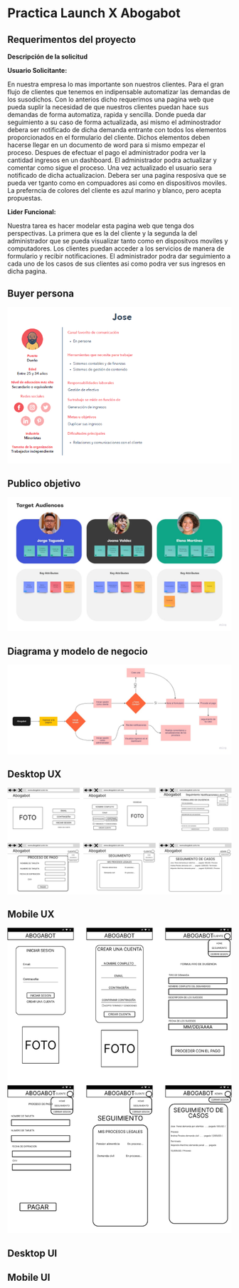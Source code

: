 # Practica Launch X Abogabot
## Requerimentos del proyecto

**Descripción de la solicitud**

**Usuario Solicitante:**

En nuestra empresa lo mas importante son nuestros clientes. Para el gran flujo de clientes que tenemos en indipensable automatizar las demandas de los susodichos.
Con lo anterios dicho requerimos una pagina web que pueda suplir la necesidad de que nuestros clientes puedan hace sus demandas de forma automatiza, rapida y sencilla. Donde pueda dar seguimiento a su caso de forma actualizada, asi mismo el adminostrador debera ser notificado de dicha demanda entrante con todos los elementos proporcionados en el formulario del cliente. Dichos elementos deben hacerse llegar en un documento de word para si mismo empezar el proceso. Despues de efectuar el pago el administrador podra ver la cantidad ingresos en un dashboard. El administrador podra actualizar y comentar como sigue el proceso. Una vez actualizado el usuario sera notificado de dicha actualizacion. Debera ser una pagina resposiva que se pueda ver tganto como en compuadores asi como en dispositivos moviles. La preferncia de colores del cliente es azul marino y blanco, pero acepta propuestas. 

**Lider Funcional:**

Nuestra tarea es hacer modelar esta pagina web que tenga dos perspectivas. La primera que es la del cliente y la segunda la del administrador que se pueda visualizar tanto como en dispositvos moviles y computadores. Los clientes puedan acceder a los servicios de manera de formulario y recibir notificaciones. El administrador podra dar seguimiento a cada uno de los casos de sus clientes asi como podra ver sus ingresos en dicha pagina.

## Buyer persona

![./buyer persona/buyer_persona.png](https://github.com/Ghost3119/Abogabot/blob/c6112d4da301610e67ec569d50d50fa9fee7fe37/buyer%20persona/buyer_persona.png)

## Publico objetivo

![](https://github.com/Ghost3119/Abogabot/blob/57ca3291115fff0b45487882d5265557659fd866/publico_objetivo/Target%20Audience.jpg)

## Diagrama y modelo de negocio

![](https://github.com/Ghost3119/Abogabot/blob/4d635768f12102ba26e3c1ec2065b42b394bb9c6/Diagrama_modelo_negocio/Flowchart.jpg)

## Desktop UX

![](https://github.com/Ghost3119/Abogabot/blob/0d4cd7c5f93c7f3375f49df36808955e7638145d/UX/Abogabot_Desktop_UX.png)

## Mobile UX

![](https://github.com/Ghost3119/Abogabot/blob/0d4cd7c5f93c7f3375f49df36808955e7638145d/UX/Abogabot%20movil%20UX.png)

## Desktop UI

## Mobile UI

